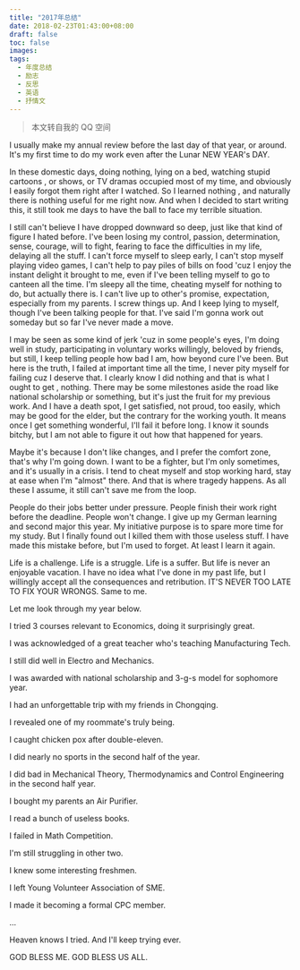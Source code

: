 ```yaml
---
title: "2017年总结"
date: 2018-02-23T01:43:00+08:00
draft: false
toc: false
images:
tags: 
  - 年度总结
  - 励志
  - 反思
  - 英语
  - 抒情文
---
```


> 本文转自我的 QQ 空间

I usually make my annual review before the last day of that year, or around. It's my first time to do my work even after the Lunar NEW YEAR's DAY.

In these domestic days, doing nothing, lying on a bed, watching stupid cartoons , or shows, or TV dramas occupied most of my time, and obviously I easily forgot them right after I watched. So I learned nothing , and naturally there is nothing useful for me right now. And when I decided to start writing this, it still took me days to have the ball to face my terrible situation.


I still can't  believe I have dropped downward so deep, just like that kind of figure I hated before. I've been losing my control, passion, determination, sense, courage, will to fight, fearing to face the difficulties in my life, delaying all the stuff. I can't force myself to sleep early, I can't stop myself playing video games, I can't help to pay piles of bills on food 'cuz I enjoy the instant delight it brought to me, even if I've been telling myself to go to canteen all the time. I'm sleepy all the time, cheating myself for nothing to do, but actually there is. I can't live up  to other's promise, expectation, especially from my parents. I screw things up. And I keep lying to myself, though I've been talking people for that. I've said I'm gonna work out someday but so far I've never made a move.


I may be seen as some kind of jerk 'cuz in some people's eyes, I'm doing well in study, participating in voluntary works willingly, beloved by friends, but still, I keep telling people how bad I am, how beyond cure I've been. But here is the truth, I failed at important time all the time, I never pity myself for failing cuz I deserve that. I clearly know I did nothing and that is what I ought to get , nothing. There  may be some milestones aside the road like national scholarship or something, but it's just the fruit for my previous work. And I have a death spot, I get satisfied, not proud, too easily, which may be good for the elder, but the contrary for the working youth. It means once I get something wonderful, I'll fail it before long. I know it sounds bitchy, but I am not able to figure it out how that happened for years.


Maybe it's because I don't like changes, and I prefer the comfort zone, that's why I'm going down. I want to be a fighter, but I'm only sometimes, and it's usually in a crisis. I tend to cheat myself and stop working hard, stay at ease when I'm "almost" there. And that is where tragedy happens. As all these I assume, it still can't save me from the loop.


People do their jobs better under pressure. People finish their work right before the deadline. People won't change. I give up my German learning and second major this year. My initiative purpose is to spare more time for my study. But I finally found out I killed them with those useless stuff. I have made this mistake before, but I'm used to forget. At least I learn it again.

Life is a challenge. Life is a struggle. Life is a suffer. But life is never an enjoyable vacation. I have no idea what I've done in my past life, but I willingly accept all the consequences and retribution. IT'S NEVER TOO LATE TO FIX YOUR WRONGS. Same to me. 

Let me look through my year below.

I tried 3 courses relevant to Economics, doing it surprisingly great.

I was acknowledged of a great teacher who's teaching Manufacturing Tech.

I still did well in Electro and Mechanics.

I was awarded with national scholarship and 3-g-s model for sophomore year.

I had an unforgettable trip with my friends in Chongqing.

I revealed one of my roommate's truly being.

I caught chicken pox after double-eleven.

I did nearly no sports in the second half of the year.

I did bad in Mechanical Theory,  Thermodynamics and Control Engineering in the second half year.

I bought my parents an Air Purifier.

I read a bunch of useless books.

I failed in Math Competition.

I'm still struggling in other two.

I knew some interesting freshmen.

I left Young Volunteer Association of SME.

I made it becoming a formal CPC member.

...

Heaven knows I tried. And I'll keep trying ever.

GOD BLESS ME. GOD BLESS US ALL. 